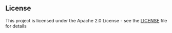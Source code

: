 ## License

This project is licensed under the Apache 2.0 License - see the [LICENSE](LICENSE) file for details
